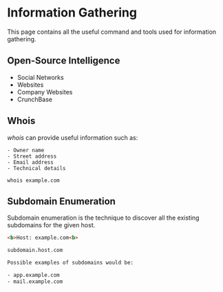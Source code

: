 # Information Gathering

This page contains all the useful command and tools used for information gathering.

## Open-Source Intelligence

  * Social Networks
  * Websites
  * Company Websites
  * CrunchBase

## Whois

  *whois* can provide useful information such as:

    - Owner name
    - Street address
    - Email address
    - Technical details

  ```
  whois example.com
  ```
## Subdomain Enumeration

  Subdomain enumeration is the technique to discover all the existing subdomains for the given host.

  ```html
  <b>Host: example.com<b>

  subdomain.host.com

  Possible examples of subdomains would be:

  - app.example.com
  - mail.example.com
  ```

